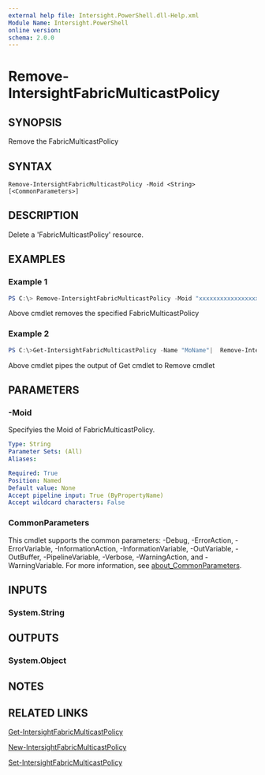 ```yaml
---
external help file: Intersight.PowerShell.dll-Help.xml
Module Name: Intersight.PowerShell
online version:
schema: 2.0.0
---
```


# Remove-IntersightFabricMulticastPolicy

## SYNOPSIS
Remove the FabricMulticastPolicy

## SYNTAX

```
Remove-IntersightFabricMulticastPolicy -Moid <String> [<CommonParameters>]
```

## DESCRIPTION
Delete a &apos;FabricMulticastPolicy&apos; resource.

## EXAMPLES

### Example 1
```powershell
PS C:\> Remove-IntersightFabricMulticastPolicy -Moid "xxxxxxxxxxxxxxxxxxxxxxxxxxx"
```
Above cmdlet removes the specified FabricMulticastPolicy 

### Example 2
```powershell
PS C:\>Get-IntersightFabricMulticastPolicy -Name "MoName"|  Remove-IntersightFabricMulticastPolicy
```
Above cmdlet pipes the output of Get cmdlet to Remove cmdlet

## PARAMETERS

### -Moid
Specifyies the Moid of FabricMulticastPolicy.

```yaml
Type: String
Parameter Sets: (All)
Aliases:

Required: True
Position: Named
Default value: None
Accept pipeline input: True (ByPropertyName)
Accept wildcard characters: False
```

### CommonParameters
This cmdlet supports the common parameters: -Debug, -ErrorAction, -ErrorVariable, -InformationAction, -InformationVariable, -OutVariable, -OutBuffer, -PipelineVariable, -Verbose, -WarningAction, and -WarningVariable. For more information, see [about_CommonParameters](http://go.microsoft.com/fwlink/?LinkID=113216).

## INPUTS

### System.String

## OUTPUTS

### System.Object
## NOTES

## RELATED LINKS

[Get-IntersightFabricMulticastPolicy](./Get-IntersightFabricMulticastPolicy.md)

[New-IntersightFabricMulticastPolicy](./New-IntersightFabricMulticastPolicy.md)

[Set-IntersightFabricMulticastPolicy](./Set-IntersightFabricMulticastPolicy.md)


